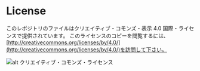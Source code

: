 License
===
このレポジトリのファイルはクリエイティブ・コモンズ・表示 4.0 国際・ライセンスで提供されています。
このライセンスのコピーを閲覧するには、[http://creativecommons.org/licenses/by/4.0/](http://creativecommons.org/licenses/by/4.0/)を訪問して下さい。

![alt クリエイティブ・コモンズ・ライセンス](https://i.creativecommons.org/l/by/4.0/88x31.png)
